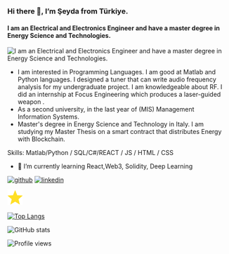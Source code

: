 ### Hi there 👋, I’m Şeyda from Türkiye.
#### I am an Electrical and Electronics Engineer and have a master degree in Energy Science and Technologies.
![I am an Electrical and Electronics Engineer and have a master degree in Energy Science and Technologies.](https://r.resimlink.com/jwBWRuxA0-t.png)

- I am interested in Programming Languages. I am good at Matlab and Python languages. I designed a tuner that can write audio frequency analysis for my undergraduate project. I am knowledgeable about RF. I did an internship at Focus Engineering which produces a laser-guided weapon .
-	As a second university, in the last year of (MIS) Management Information Systems.
-	Master's degree in Energy Science and Technology in Italy. I am studying my Master Thesis on a smart contract that distributes Energy with Blockchain.

Skills: Matlab/Python / SQL/C#/REACT / JS / HTML / CSS

- 🌱 I’m currently learning React,Web3, Solidity, Deep Learning 


[<img src='https://cdn.jsdelivr.net/npm/simple-icons@3.0.1/icons/github.svg' alt='github' height='40'>](https://github.com/https://github.com/ynccsyd)  [<img src='https://cdn.jsdelivr.net/npm/simple-icons@3.0.1/icons/linkedin.svg' alt='linkedin' height='40'>](https://www.linkedin.com/in/linkedin.com/in/seydayoncaci/)  

<a href='https://stars.github.com/'><img src='https://raw.githubusercontent.com/acervenky/animated-github-badges/master/assets/starbadge.gif' width='35' height='35'></a> 

[![Top Langs](https://github-readme-stats.vercel.app/api/top-langs/?username=https://github.com/ynccsyd)](https://github.com/anuraghazra/github-readme-stats)

![GitHub stats](https://github-readme-stats.vercel.app/api?username=https://github.com/ynccsyd&show_icons=true)  

![Profile views](https://gpvc.arturio.dev/https://github.com/ynccsyd)  
